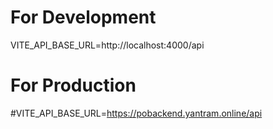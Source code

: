 # For Development
VITE_API_BASE_URL=http://localhost:4000/api

# For Production
#VITE_API_BASE_URL=https://pobackend.yantram.online/api